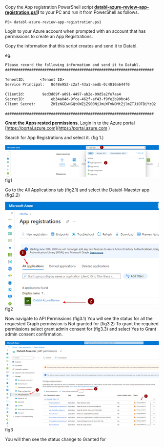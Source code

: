 Copy the App registration PowerShell script **[databl-azure-review-app-registration.ps1](https://github.com/databl/msp/blob/main/app-registration/databl-azure-review-app-registration.ps1))** to your PC and run it from PowerShell as follows.

`PS> databl-azure-review-app-registration.ps1 `

Login to your Azure account when prompted with an account that has permissions to create an App Registrations. 

Copy the information that this script creates and send it to Databl.

eg.
```
Please record the following information and send it to Databl.
####################################################################

TenentID:		<Tenant ID>
Service Principal:   8d48e952-c2af-43a1-aedb-0c4810a644f0

ClientId:	     9ed3d69f-a091-4497-ab2e-09d5a2fe7aa4
SecretID:            eb34a04d-9fce-462f-af43-f9fe2b90bc46
Client Secret:	     ZWIzNGEwNGQtOWZjZS00NjJmLWFmNDMtZjlmZTJiOTBiYzQ2

####################################################################
```

**Grant the Apps rested permissions.**
Login in to the Azure portal [https://portal.azure.com](https://portal.azure.com )

Search for App Registrations and select it. (fig 1.)

![fig1](fig1.png)
fig1

Go to the All Applications tab (fig2.1) and select the Databl-Maester app (fig2.2)

![fig2](fig2.png)
fig2

Now navigate to API Permissions (fig3.1) 
You will see the status for all the requested Graph permission is Not granted for <your tenancy name> (fig3.2)
To grant the required permissions select grant admin consent for <your tenancy name> (fig3.3) and select Yes to Grant admin consent confirmation.

![fig3](fig3.png)
fig3

You will then see the status change to Granted for <tenancy name>
